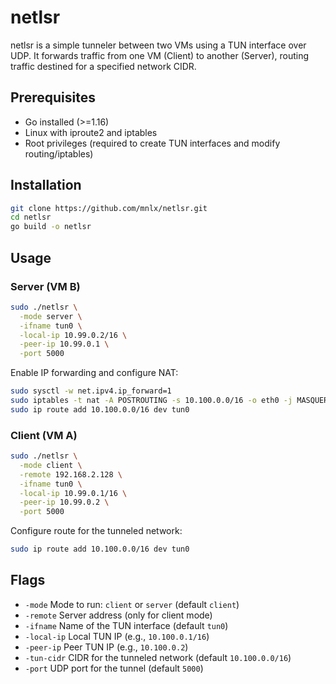 # netlsr

netlsr is a simple tunneler between two VMs using a TUN interface over UDP. It forwards traffic from one VM (Client) to another (Server), routing traffic destined for a specified network CIDR.

## Prerequisites

- Go installed (>=1.16)
- Linux with iproute2 and iptables
- Root privileges (required to create TUN interfaces and modify routing/iptables)

## Installation

```bash
git clone https://github.com/mnlx/netlsr.git
cd netlsr
go build -o netlsr
```

## Usage

### Server (VM B)

```bash
sudo ./netlsr \
  -mode server \
  -ifname tun0 \
  -local-ip 10.99.0.2/16 \
  -peer-ip 10.99.0.1 \
  -port 5000
```

Enable IP forwarding and configure NAT:

```bash
sudo sysctl -w net.ipv4.ip_forward=1
sudo iptables -t nat -A POSTROUTING -s 10.100.0.0/16 -o eth0 -j MASQUERADE
sudo ip route add 10.100.0.0/16 dev tun0
```

### Client (VM A)

```bash
sudo ./netlsr \
  -mode client \
  -remote 192.168.2.128 \
  -ifname tun0 \
  -local-ip 10.99.0.1/16 \
  -peer-ip 10.99.0.2 \
  -port 5000
```

Configure route for the tunneled network:

```bash
sudo ip route add 10.100.0.0/16 dev tun0
```

## Flags

- `-mode`            Mode to run: `client` or `server` (default `client`)
- `-remote`          Server address (only for client mode)
- `-ifname`          Name of the TUN interface (default `tun0`)
- `-local-ip`        Local TUN IP (e.g., `10.100.0.1/16`)
- `-peer-ip`         Peer TUN IP (e.g., `10.100.0.2`)
- `-tun-cidr`        CIDR for the tunneled network (default `10.100.0.0/16`)
- `-port`            UDP port for the tunnel (default `5000`) 